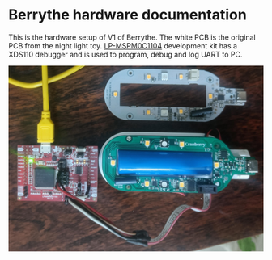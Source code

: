# Berrythe hardware documentation

This is the hardware setup of V1 of Berrythe. The white PCB is the original PCB from the night light toy. [LP-MSPM0C1104](https://www.ti.com/tool/LP-MSPM0C1104) development kit has a XDS110 debugger and is used to program, debug and log UART to PC.

![image.jpeg](/readme-media/V1_hw_setup.jpeg)
